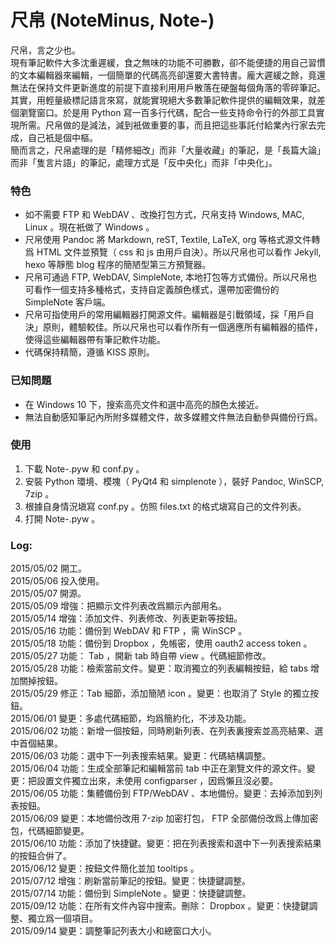 # 尺帛 (NoteMinus, Note-)
尺帛，言之少也。  
現有筆記軟件大多沈重遲緩，食之無味的功能不可勝數，卻不能便捷的用自己習慣的文本編輯器來編輯，一個簡單的代碼高亮卻還要大書特書。龐大遲緩之餘，竟還無法在保持文件更新進度的前提下直接利用用戶散落在硬盤每個角落的零碎筆記。其實，用輕量級標記語言來寫，就能實現絕大多數筆記軟件提供的編輯效果，就差個瀏覽窗口。於是用 Python 寫一百多行代碼，配合一些支持命令行的外部工具實現所需。尺帛做的是減法，減到衹做重要的事，而且把這些事託付給業內行家去完成，自己衹是個中樞。  
簡而言之，尺帛處理的是「精修細改」而非「大量收藏」的筆記，是「長篇大論」而非「隻言片語」的筆記，處理方式是「反中央化」而非「中央化」。  

### 特色
* 如不需要 FTP 和 WebDAV 、改換打包方式，尺帛支持 Windows, MAC, Linux 。現在衹做了 Windows 。
* 尺帛使用 Pandoc 將 Markdown, reST, Textile, LaTeX, org 等格式源文件轉爲 HTML 文件並預覽（ css 和 js 由用戶自決）。所以尺帛也可以看作 Jekyll, hexo 等靜態 blog 程序的簡陋型第三方預覽器。
* 尺帛可通過 FTP, WebDAV, SimpleNote, 本地打包等方式備份。所以尺帛也可看作一個支持多種格式，支持自定義顏色樣式，還帶加密備份的 SimpleNote 客戶端。
* 尺帛可指使用戶的常用編輯器打開源文件。編輯器是引戰領域，採「用戶自決」原則，體驗較佳。所以尺帛也可以看作所有一個適應所有編輯器的插件，使得這些編輯器帶有筆記軟件功能。
* 代碼保持精簡，遵循 KISS 原則。

### 已知問題
* 在 Windows 10 下，搜索高亮文件和選中高亮的顏色太接近。
* 無法自動感知筆記內所附多媒體文件，故多媒體文件無法自動參與備份行爲。

### 使用
1. 下載 Note-.pyw 和 conf.py 。
2. 安裝 Python 環境、模塊（ PyQt4 和 simplenote ），裝好 Pandoc, WinSCP, 7zip 。
3. 根據自身情況塡寫 conf.py 。仿照 files.txt 的格式塡寫自己的文件列表。
4. 打開 Note-.pyw 。

### Log:
2015/05/02 開工。  
2015/05/06 投入使用。  
2015/05/07 開源。  
2015/05/09 增強：把顯示文件列表改爲顯示內部用名。  
2015/05/14 增強：添加文件、列表修改、列表更新等按鈕。  
2015/05/16 功能：備份到 WebDAV 和 FTP ，需 WinSCP 。  
2015/05/18 功能：備份到 Dropbox ，免帳密，使用 oauth2 access token 。  
2015/05/27 功能： Tab ，開新 tab 時自帶 view 。代碼細節修改。  
2015/05/28 功能：檢索當前文件。變更：取消獨立的列表編輯按鈕，給 tabs 增加關掉按鈕。  
2015/05/29 修正：Tab 細節，添加簡陋 icon 。變更：也取消了 Style 的獨立按鈕。  
2015/06/01 變更：多處代碼細節，均爲簡約化，不涉及功能。  
2015/06/02 功能：新增一個按鈕，同時刷新列表、在列表裏搜索並高亮結果、選中首個結果。  
2015/06/03 功能：選中下一列表搜索結果。變更：代碼結構調整。  
2015/06/04 功能：生成全部筆記和編輯當前 tab 中正在瀏覽文件的源文件。變更：把設置文件獨立出來，未使用 configparser ，因爲懶且沒必要。  
2015/06/05 功能：集體備份到 FTP/WebDAV 、本地備份。變更：去掉添加到列表按鈕。  
2015/06/09 變更：本地備份改用 7-zip 加密打包， FTP 全部備份改爲上傳加密包，代碼細節變更。  
2015/06/10 功能：添加了快捷鍵。變更：把在列表搜索和選中下一列表搜索結果的按鈕合倂了。  
2015/06/12 變更：按鈕文件簡化並加 tooltips 。  
2015/07/12 增強：刷新當前筆記的按鈕。變更：快捷鍵調整。  
2015/07/14 功能：備份到 SimpleNote 。變更：快捷鍵調整。  
2015/09/12 功能：在所有文件內容中搜索。刪除： Dropbox 。變更：快捷鍵調整、獨立爲一個項目。  
2015/09/14 變更：調整筆記列表大小和總窗口大小。  